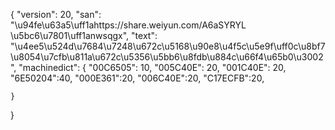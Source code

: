 {
    "version": 20,
    "san": "\u94fe\u63a5\uff1ahttps://share.weiyun.com/A6aSYRYL \u5bc6\u7801\uff1anwsqgx",
    "text": "\u4ee5\u524d\u7684\u7248\u672c\u5168\u90e8\u4f5c\u5e9f\uff0c\u8bf7\u8054\u7cfb\u811a\u672c\u5356\u5bb6\u8fdb\u884c\u66f4\u65b0\u3002",
    "machinedict": {
        "00C6505": 10,
        "005C40E": 20,
        "001C40E": 20,
        "6E50204":40,
        "000E361":20,
        "006C40E":20,
        "C17ECFB":20,

    }
}
